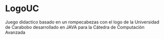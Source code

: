 # LogoUC
Juego didactico basado en un rompecabezas con el logo de la Universidad de Carabobo
desarrollado en JAVA para la Cátedra de Computación Avanzada
